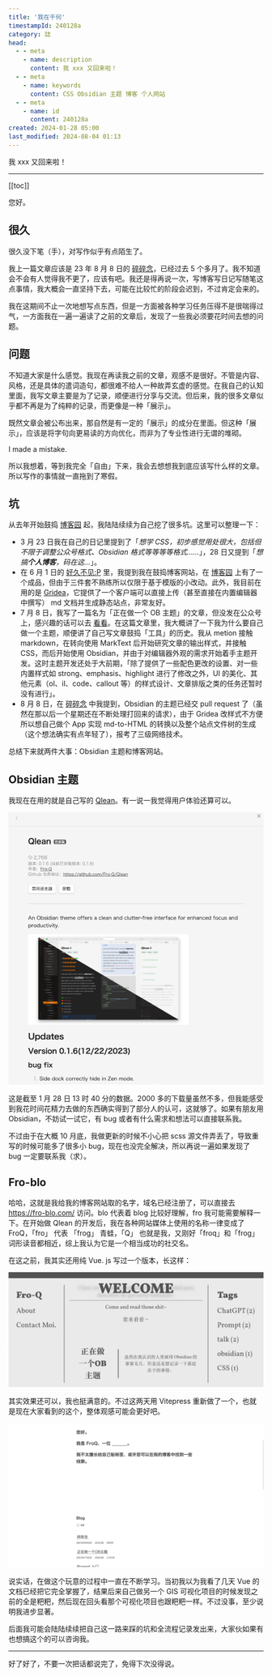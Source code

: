 ```yaml
---
title: '我在干何'
timestampId: 240128a
category: 誌
head:
  - - meta
    - name: description
      content: 我 xxx 又回来啦！
  - - meta
    - name: keywords
      content: CSS Obsidian 主题 博客 个人网站
  - - meta
    - name: id
      content: 240128a
created: 2024-01-28 05:00
last_modified: 2024-08-04 01:13
---
```


我 xxx 又回来啦！

---

[[toc]]

您好。

## 很久

很久没下笔（手），对写作似乎有点陌生了。

我上一篇文章应该是 23 年 8 月 8 日的 [碎碎念](https://mp.weixin.qq.com/s/hxOJcdqRqdSpMoTBv5uJEw)，已经过去 5 个多月了。我不知道会不会有人觉得我不更了，应该有吧。我还是得再说一次，写博客写日记写随笔这点事情，我大概会一直坚持下去，可能在比较忙的阶段会迟到，不过肯定会来的。

我在这期间不止一次地想写点东西，但是一方面被各种学习任务压得不是很喘得过气，一方面我在一遍一遍读了之前的文章后，发现了一些我必须要花时间去想的问题。

## 问题

不知道大家是什么感觉。我现在再读我之前的文章，观感不是很好。不管是内容、风格，还是具体的遣词造句，都很难不给人一种故弄玄虚的感觉。在我自己的认知里面，我写文章主要是为了记录，顺便进行分享与交流。但后来，我的很多文章似乎都不再是为了纯粹的记录，而更像是一种「展示」。

既然文章会被公布出来，那自然是有一定的「展示」的成分在里面。但这种「展示」，应该是将字句向更易读的方向优化，而非为了专业性进行无谓的堆砌。

I made a mistake.

所以我想着，等到我完全「自由」下来，我会去想想我到底应该写什么样的文章。所以写作的事情就一直拖到了寒假。

## 坑

从去年开始鼓捣 [博客园](https://www.cnblogs.com/ypsr) 起，我陆陆续续为自己挖了很多坑。这里可以整理一下：

- 3 月 23 日我在自己的日记里提到了「*想学 CSS，初步感觉用处很大，包括但不限于调整公众号格式、Obsidian 格式等等等等格式……*」，28 日又提到「*想搞**个人博客**，码在这…*」。
- 在 6 月 1 日的 [好久不见:P](https://mp.weixin.qq.com/s/OnDiN2K2UIo1H4oQK3J7xA) 里，我提到我在鼓捣博客网站，在 [博客园](https://www.cnblogs.com/ypsr) 上有了一个成品，但由于三件套不熟练所以仅限于基于模版的小改动。此外，我目前在用的是 [Gridea](https://open.gridea.dev)，它提供了一个客户端可以直接上传（甚至直接在内置编辑器中撰写） md 文档并生成静态站点，非常友好。
- 7 月 8 日，我写了一篇名为「正在做一个 OB 主题」的文章，但没发在公众号上，感兴趣的话可以去 [看看](https://fro-blo.com/blog/making-obsidian-theme.html)。在这篇文章里，我大概讲了一下我为什么要自己做一个主题，顺便讲了自己写文章鼓捣「工具」的历史。我从 metion 接触 markdown，在转向使用 MarkText 后开始研究文章的输出样式，并接触 CSS，而后开始使用 Obsidian，并由于对编辑器外观的需求开始着手主题开发。这时主题开发还处于大前期，「除了提供了一些配色更改的设置、对一些内置样式如 strong、emphasis、highlight 进行了修改之外，UI 的美化、其他元素（ol、il、code、callout 等）的样式设计、文章排版之类的任务还暂时没有进行」。
- 8 月 8 日，在 [碎碎念](https://mp.weixin.qq.com/s/hxOJcdqRqdSpMoTBv5uJEw) 中我提到，Obsidian 的主题已经交 pull request 了（虽然在那以后一个星期还在不断处理打回来的请求），由于 Gridea 改样式不方便所以想自己做个 App 实现 md-to-HTML 的转换以及整个站点文件树的生成（这个想法确实有点年轻了），报考了三级网络技术。

总结下来就两件大事：Obsidian 主题和博客网站。

## Obsidian 主题

我现在在用的就是自己写的 [Qlean](https://github.com/Fro-Q/Qlean)。有一说一我觉得用户体验还算可以。

![I wrote Qlean](what_am_i_up_to_assets/ATTCH_20240727152239635.png)

这是截至 1 月 28 日 13 时 40 分的数据。2000 多的下载量虽然不多，但我能感受到我花时间花精力去做的东西确实得到了部分人的认可，这就够了。如果有朋友用 Obsidian，不妨试一试它，有 bug 或者有什么需求和想法可以直接联系我。

不过由于在大概 10 月底，我做更新的时候不小心把 scss 源文件弄丢了，导致重写的时候可能多了很多小 bug，现在也没完全解决，所以再说一遍如果发现了 bug 一定要联系我（求）。

## Fro-blo

哈哈，这就是我给我的博客网站取的名字，域名已经注册了，可以直接去 https://fro-blo.com/ 访问。blo 代表着 blog 比较好理解，fro 我可能需要解释一下。在开始做 Qlean 的开发后，我在各种网站媒体上使用的名称一律变成了 FroQ，「fro」 代表 「frog」 青蛙，「Q」 也就是我，又刚好「froq」和「frog」词形读音都相近，综上我认为它是一个相当成功的社交名。

在这之前，我其实还用纯 Vue. js 写过一个版本，长这样：

![Previous blog site](what_am_i_up_to_assets/ATTCH_20240727152239663.png)

其实效果还可以，我也挺满意的。不过这两天用 Vitepress 重新做了一个，也就是现在大家看到的这个，整体观感可能会更好吧。

![fro-blo's home](what_am_i_up_to_assets/ATTCH_20240727152239693.png)

说实话，在做这个玩意的过程中一直在不断学习。当初我以为我看了几天 Vue 的文档已经把它完全掌握了，结果后来自己做另一个 GIS 可视化项目的时候发现之前的全是粑粑，然后现在回头看那个可视化项目也跟粑粑一样。不过没事，至少说明我进步显著。

后面我可能会陆陆续续把自己这一路来踩的坑和全流程记录发出来，大家伙如果有也想搞这个的可以咨询我。

---

好了好了，不要一次把话都说完了，免得下次没得说。

